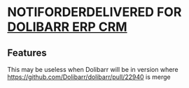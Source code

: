 # NOTIFORDERDELIVERED FOR [DOLIBARR ERP CRM](https://www.dolibarr.org)

## Features

This may be useless  when Dolibarr will be in version where https://github.com/Dolibarr/dolibarr/pull/22940 is merge 

